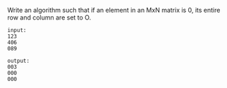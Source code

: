 Write an algorithm such that if an element in an MxN matrix is 0, its entire row and column are set to O.
```
input:
123
406
089

output:
003
000
000
```
